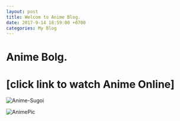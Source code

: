 ```yaml
---
layout: post
title: Welcom to Anime Blog.
date: 2017-9-14 18:59:00 +0700
categories: My Blog
---
```


# Anime Bolg.

# [click link to watch Anime Online]

![Anime-Sugoi](http://www.anime-sugoi.com/)

![AnimePic](https://imgur.com/Dslak2a.jpg)
